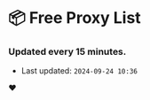 # :package: Free Proxy List
### Updated every 15 minutes.

- Last updated: `2024-09-24 10:36`

:heart:

